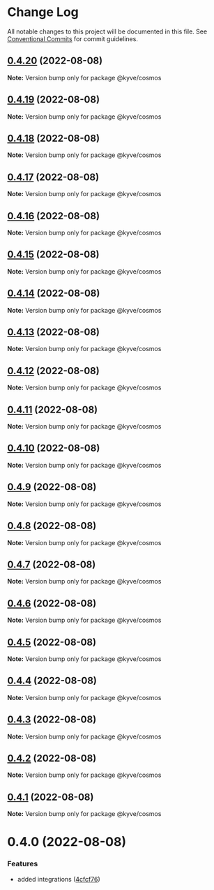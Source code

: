 # Change Log

All notable changes to this project will be documented in this file.
See [Conventional Commits](https://conventionalcommits.org) for commit guidelines.

## [0.4.20](https://github.com/KYVENetwork/node/compare/@kyve/cosmos@0.4.19...@kyve/cosmos@0.4.20) (2022-08-08)

**Note:** Version bump only for package @kyve/cosmos





## [0.4.19](https://github.com/KYVENetwork/node/compare/@kyve/cosmos@0.4.18...@kyve/cosmos@0.4.19) (2022-08-08)

**Note:** Version bump only for package @kyve/cosmos





## [0.4.18](https://github.com/KYVENetwork/node/compare/@kyve/cosmos@0.4.17...@kyve/cosmos@0.4.18) (2022-08-08)

**Note:** Version bump only for package @kyve/cosmos





## [0.4.17](https://github.com/KYVENetwork/node/compare/@kyve/cosmos@0.4.16...@kyve/cosmos@0.4.17) (2022-08-08)

**Note:** Version bump only for package @kyve/cosmos





## [0.4.16](https://github.com/KYVENetwork/node/compare/@kyve/cosmos@0.4.15...@kyve/cosmos@0.4.16) (2022-08-08)

**Note:** Version bump only for package @kyve/cosmos





## [0.4.15](https://github.com/KYVENetwork/node/compare/@kyve/cosmos@0.4.14...@kyve/cosmos@0.4.15) (2022-08-08)

**Note:** Version bump only for package @kyve/cosmos





## [0.4.14](https://github.com/KYVENetwork/node/compare/@kyve/cosmos@0.4.13...@kyve/cosmos@0.4.14) (2022-08-08)

**Note:** Version bump only for package @kyve/cosmos





## [0.4.13](https://github.com/KYVENetwork/node/compare/@kyve/cosmos@0.4.12...@kyve/cosmos@0.4.13) (2022-08-08)

**Note:** Version bump only for package @kyve/cosmos





## [0.4.12](https://github.com/KYVENetwork/node/compare/@kyve/cosmos@0.4.11...@kyve/cosmos@0.4.12) (2022-08-08)

**Note:** Version bump only for package @kyve/cosmos





## [0.4.11](https://github.com/KYVENetwork/node/compare/@kyve/cosmos@0.4.10...@kyve/cosmos@0.4.11) (2022-08-08)

**Note:** Version bump only for package @kyve/cosmos





## [0.4.10](https://github.com/KYVENetwork/node/compare/@kyve/cosmos@0.4.9...@kyve/cosmos@0.4.10) (2022-08-08)

**Note:** Version bump only for package @kyve/cosmos





## [0.4.9](https://github.com/KYVENetwork/node/compare/@kyve/cosmos@0.4.8...@kyve/cosmos@0.4.9) (2022-08-08)

**Note:** Version bump only for package @kyve/cosmos





## [0.4.8](https://github.com/KYVENetwork/node/compare/@kyve/cosmos@0.4.7...@kyve/cosmos@0.4.8) (2022-08-08)

**Note:** Version bump only for package @kyve/cosmos





## [0.4.7](https://github.com/KYVENetwork/node/compare/@kyve/cosmos@0.4.6...@kyve/cosmos@0.4.7) (2022-08-08)

**Note:** Version bump only for package @kyve/cosmos





## [0.4.6](https://github.com/KYVENetwork/node/compare/@kyve/cosmos@0.4.5...@kyve/cosmos@0.4.6) (2022-08-08)

**Note:** Version bump only for package @kyve/cosmos





## [0.4.5](https://github.com/KYVENetwork/node/compare/@kyve/cosmos@0.4.4...@kyve/cosmos@0.4.5) (2022-08-08)

**Note:** Version bump only for package @kyve/cosmos





## [0.4.4](https://github.com/KYVENetwork/node/compare/@kyve/cosmos@0.4.3...@kyve/cosmos@0.4.4) (2022-08-08)

**Note:** Version bump only for package @kyve/cosmos





## [0.4.3](https://github.com/KYVENetwork/node/compare/@kyve/cosmos@0.4.2...@kyve/cosmos@0.4.3) (2022-08-08)

**Note:** Version bump only for package @kyve/cosmos





## [0.4.2](https://github.com/KYVENetwork/node/compare/@kyve/cosmos@0.4.1...@kyve/cosmos@0.4.2) (2022-08-08)

**Note:** Version bump only for package @kyve/cosmos





## [0.4.1](https://github.com/KYVENetwork/node/compare/@kyve/cosmos@0.4.0...@kyve/cosmos@0.4.1) (2022-08-08)

**Note:** Version bump only for package @kyve/cosmos





# 0.4.0 (2022-08-08)


### Features

* added integrations ([4cfcf76](https://github.com/KYVENetwork/node/commit/4cfcf76ae21e4948c5f4b154cf82bccdf78afd69))
